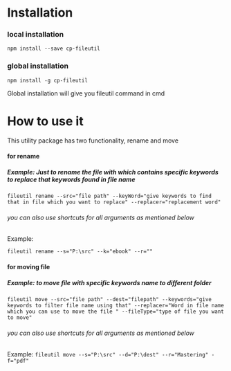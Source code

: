 
# Installation
### local installation
`npm install --save cp-fileutil`

### global installation
`npm install -g cp-fileutil`

Global installation will give you fileutil command in cmd

# How to use it
This utility package has two functionality, rename and move

#### for rename
##### Example: Just to rename the file with which contains specific keywords to replace that keywords found in file name

`fileutil rename --src="file path" --keyWord="give keywords to find that in file which you want to replace" --replacer="replacement word" `

###### *you can also use shortcuts for all arguments as mentioned below*
Example: 

`fileutil rename --s="P:\src" --k="ebook" --r="" `

#### for moving file

##### Example: to move file with specific keywords name to different folder
`fileutil move --src="file path" --dest="filepath" --keywords="give keywords to filter file name using that" --replacer="Word in file name which you can use to move the file " --fileType="type of file you want to move"`

###### *you can also use shortcuts for all arguments as mentioned below*
Example: 
`fileutil move --s="P:\src" --d="P:\dest" --r="Mastering" -f="pdf"`
